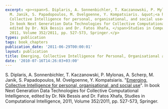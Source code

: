 ```yaml
---
excerpt: <p><span>S. Diplaris, A. Sonnenbichler, T. Kaczanowski, P. Mylonas, A. Scherp,
  M. Janik, S. Papadopoulos, M. Ovelgoenne, Y. Kompatsiaris. &quot;<a href="http://www.springerlink.com/content/f04820561858p260/abstract/">Emerging,
  Collective Intelligence for personal, organisational, and social use</a>&quot;.
  In book Next Generation Data Technologies for Collective Computational Intelligence,
  edited by Dr. Nik Bessis and Dr. Fatos Xhafa, </span>Studies in Computational Intelligence,
  2011, Volume 352/2011, pp. 527-573, Springer.</p>
types: publication
tags: book_chapters
publication_date: '2011-06-29T00:00:01'
layout: publication
title: Emerging, Collective Intelligence for Personal, Organisational and Social Use
date: '2010-07-16T14:26:03+03:00'
---
```

<p><span>S. Diplaris, A. Sonnenbichler, T. Kaczanowski, P. Mylonas, A. Scherp, M. Janik, S. Papadopoulos, M. Ovelgoenne, Y. Kompatsiaris. &quot;<a href="http://www.springerlink.com/content/f04820561858p260/abstract/">Emerging, Collective Intelligence for personal, organisational, and social use</a>&quot;. In book Next Generation Data Technologies for Collective Computational Intelligence, edited by Dr. Nik Bessis and Dr. Fatos Xhafa, </span>Studies in Computational Intelligence, 2011, Volume 352/2011, pp. 527-573, Springer.</p>
